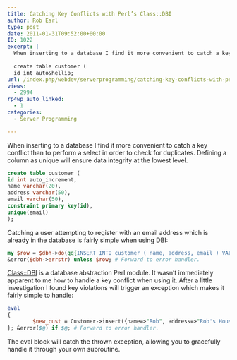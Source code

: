 ```yaml
---
title: Catching Key Conflicts with Perl’s Class::DBI
author: Rob Earl
type: post
date: 2011-01-31T09:52:00+00:00
ID: 1022
excerpt: |
  When inserting to a database I find it more convenient to catch a key conflict than to perform a select in order to check for duplicates. Defining a column as unique will ensure data integrity at the lowest level.
  
  create table customer (
  id int auto&hellip;
url: /index.php/webdev/serverprogramming/catching-key-conflicts-with-perl/
views:
  - 2994
rp4wp_auto_linked:
  - 1
categories:
  - Server Programming

---
```

When inserting to a database I find it more convenient to catch a key conflict than to perform a select in order to check for duplicates. Defining a column as unique will ensure data integrity at the lowest level.

```sql
create table customer (
id int auto_increment, 
name varchar(20), 
address varchar(50), 
email varchar(50), 
constraint primary key(id), 
unique(email)
);
```

Catching a user attempting to register with an email address which is already in the database is fairly simple when using DBI:

```perl
my $row = $dbh->do(qq{INSERT INTO customer ( name, address, email ) VALUES (?,?,?);}, undef, ("Rob", "Rob's House", "my@email.com")); # Returns undef on error.
&error($dbh->errstr) unless $row; # Forward to error handler. 
```

[Class::DBI][1] is a database abstraction Perl module. It wasn&#8217;t immediately apparent to me how to handle a key conflict when using it. After a little investigation I found key violations will trigger an exception which makes it fairly simple to handle:

```perl
eval
{
        $new_cust = Customer->insert({name=>"Rob", address=>"Rob's House", email=>"my@email.com" }); # Insert using Class::DBI constructor.
}; &error($@) if $@; # Forward to error handler.

```
The eval block will catch the thrown exception, allowing you to gracefully handle it through your own subroutine.

 [1]: http://search.cpan.org/~tmtm/Class-DBI-v3.0.17/lib/Class/DBI.pm
